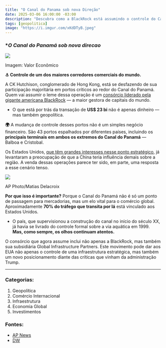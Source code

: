 ```yaml
---
title: "O Canal do Panama sob nova Direção"
date: 2025-03-06 16:00:00 -03:00
description: "Descubra como a BlackRock está assumindo o controle do Canal do Panamá e o impacto geopolítico dessa mudança."
tags: [geopolitica]
image: "https://i.imgur.com/xKdDTyB.jpeg"
---
```


### **O Canal do Panamá sob nova direcao*

![](https://i1.wp.com/media.beehiiv.com/uploads/asset/file/825010ef-0453-4901-997c-bbd1abff98ec/canal-do-panama-foto-pancanal.png?resize=750,375)

Imagem: Valor Econômico

**⚓ Controle de um dos maiores corredores comerciais do mundo.**

A CK Hutchison, conglomerado de Hong Kong, está se desfazendo de sua participação majoritária em portos críticos ao redor do Canal do Panamá. Quem vai assumir o leme dessa operação é um [consórcio liderado pela gigante americana BlackRock](https://apnews.com/article/hong-kong-panama-canal-beijing-hutchison-blackrock-rubio-d02a8439cc63d9e740e5154d4e0c56f6) — a maior gestora de capitais do mundo.

- O que está por trás da transação de **US$ 23 bi** não é apenas dinheiro — mas também geopolítica.

**🌍** A mudança de controle desses portos não é um simples negócio financeiro. São 43 portos espalhados por diferentes países, incluindo os **principais terminais em ambos os extremos do Canal do Panamá** — Balboa e Cristobal.

Os Estados Unidos, [que têm grandes interesses nesse ponto estratégico](https://www.dw.com/pt-br/por-que-trump-amea%C3%A7a-tomar-o-canal-do-panam%C3%A1/a-71257711), já levantaram a preocupação de que a China teria influência demais sobre a região. A venda dessas operações parece ter sido, em parte, uma resposta a esse cenário tenso.

![](https://i1.wp.com/assets.apnews.com/74/57/8314afed9072bae78c32874d6f99/a36fc703e7ab4aaea8ea81818f8b4156?resize=750,450)

AP Photo/Matias Delacroix

**Por que isso é importante?** Porque o Canal do Panamá não é só um ponto de passagem para mercadorias, mas um elo vital para o comércio global. Aproximadamente **70% do tráfego que transita por lá** está vinculado aos Estados Unidos.

- O país, que supervisionou a construção do canal no início do século XX, já havia se livrado do controle formal sobre a via aquática em 1999. **Mas, como sempre, os olhos continuam atentos.**

O consórcio que agora assume inclui não apenas a BlackRock, mas também sua subsidiária Global Infrastructure Partners. Este movimento pode dar aos EUA não apenas o controle de uma infraestrutura estratégica, mas também um novo posicionamento diante das críticas que vinham da administração Trump.

---

### **Categorias:**
1. Geopolítica
2. Comércio Internacional
3. Infraestrutura
4. Economia Global
5. Investimentos

### **Fontes:**
- [AP News](https://apnews.com/article/hong-kong-panama-canal-beijing-hutchison-blackrock-rubio-d02a8439cc63d9e740e5154d4e0c56f6)
- [DW](https://www.dw.com/pt-br/por-que-trump-amea%C3%A7a-tomar-o-canal-do-panam%C3%A1/a-71257711)
